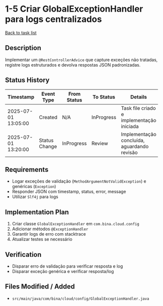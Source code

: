 # 1-5 Criar GlobalExceptionHandler para logs centralizados

[Back to task list](mdc:tasks.md)

## Description
Implementar um `@RestControllerAdvice` que capture exceções não tratadas, registre logs estruturados e devolva respostas JSON padronizadas.

## Status History
| Timestamp | Event Type | From Status | To Status | Details | User |
|-----------|------------|-------------|-----------|---------|------|
| 2025-07-01 13:05:00 | Created | N/A | InProgress | Task file criado e implementação iniciada | ai-agent |
| 2025-07-01 13:20:00 | Status Change | InProgress | Review | Implementação concluída, aguardando revisão | ai-agent |

## Requirements
* Logar exceções de validação (`MethodArgumentNotValidException`) e genéricas (`Exception`)
* Responder JSON com timestamp, status, error, message
* Utilizar `Slf4j` para logs

## Implementation Plan
1. Criar classe `GlobalExceptionHandler` em `com.bina.cloud.config`
2. Adicionar métodos `@ExceptionHandler`
3. Garantir logs de erro com stacktrace
4. Atualizar testes se necessário

## Verification
* Disparar erro de validação para verificar resposta e log
* Disparar exceção genérica e verificar resposta/log

## Files Modified / Added
* `src/main/java/com/bina/cloud/config/GlobalExceptionHandler.java`